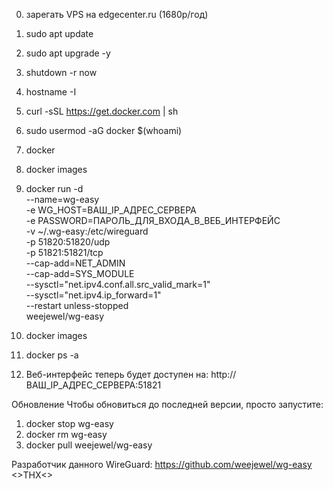 0) зарегать VPS на edgecenter.ru (1680р/год)

1) sudo apt update
2) sudo apt upgrade -y
3) shutdown -r now
4) hostname -I
5) curl -sSL https://get.docker.com | sh
6) sudo usermod -aG docker $(whoami)
7) docker
8) docker images
9) docker run -d \
  --name=wg-easy \
  -e WG_HOST=ВАШ_IP_АДРЕС_СЕРВЕРА \
  -e PASSWORD=ПАРОЛЬ_ДЛЯ_ВХОДА_В_ВЕБ_ИНТЕРФЕЙС \
  -v ~/.wg-easy:/etc/wireguard \
  -p 51820:51820/udp \
  -p 51821:51821/tcp \
  --cap-add=NET_ADMIN \
  --cap-add=SYS_MODULE \
  --sysctl="net.ipv4.conf.all.src_valid_mark=1" \
  --sysctl="net.ipv4.ip_forward=1" \
  --restart unless-stopped \
  weejewel/wg-easy

10) docker images
11) docker ps -a
12) Веб-интерфейс теперь будет доступен на: http://ВАШ_IP_АДРЕС_СЕРВЕРА:51821

Обновление
Чтобы обновиться до последней версии, просто запустите:
1) docker stop wg-easy
2) docker rm wg-easy
3) docker pull weejewel/wg-easy

Разработчик данного WireGuard: https://github.com/weejewel/wg-easy
<>THX<>